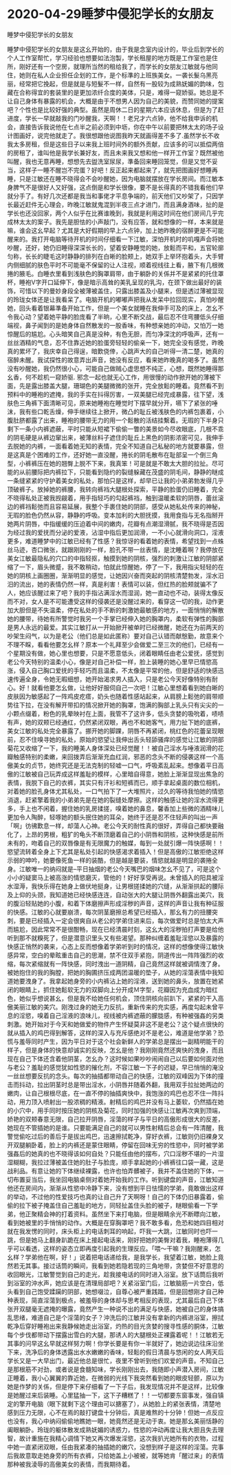 # 2020-04-29睡梦中侵犯学长的女朋友



睡梦中侵犯学长的女朋友



睡梦中侵犯学长的女朋友是这幺开始的，由于我是念室内设计的，毕业后到学长的个人工作室帮忙，学习经验也想要如法泡製，学长租屋的地方既是工作室也是住所，刚好还有一个空房，就理所当然的租给我了，而学长的女朋友江敏就与他同住，她则在私人企业担任企划的工作，是个标準的上班族美女。一袭长髮乌黑亮丽，经常把它挽起，但是就是与短髮不一样，自然有一股较为成熟妩媚的韵味，包藏在合称得宜的套装里的是更加浓纤合度的美体，只是，难得一窥娇驱。她总是不让自己身体有暴露的机会，大概是由于不想男人因为自己的美貌，而赞同她的提案吧？个性也是比较好强的典型。虽然是周休二日的星期六本应该休息，但是为了赶进度，学长一早就敲我的门吵醒我，天啊！！老兄才六点钟，他不给我申诉的机会，直接告诉我说他在七点半之前必须到中坜，你在中午以前要把林太太的场子设计图画好，说完他就走了。我很想跟他说图我昨天就画得差不多了.虽然学长不收我太多房租，但是这些日子以来我上班时间外的额外贡献，应该多的可以抵偿两倍的房租了，谁叫他是我学长兼好友，而且未来我又想和他一样开工作室？既然被他叫醒，我也无意再睡，想想先去盥洗室尿尿，準备回来睡回笼觉，但是又觉不妥当，这样子一睡不醒岂不完蛋？好吧！反正起来都起来了，就先把图画好想睡再睡，只是江敏还在睡不晓得会不会吵醒她，因为电脑就摆放在学长房间。而江敏本身脾气不是很好人又好强，这点倒是和学长很像，要不是长得真的不错我看他们早就分手了。有好几次还都是我当和事佬才平息争端的，前天他们又吵架了，只因学长最近赶件无心理会，昨晚江敏就鬼混到半夜三点才进门，而且满身酒味，扯的是学长也还没回家，两个人似乎在比赛谁晚到，我就是利用这时间在他们房间几乎完成林太太的案子。我先是胆怯的小声敲门，没有应答，就和想像的一样，本来就是嘛，谁会这幺早起？尤其是大好假期的早上六点钟，加上她昨晚的宿醉更是不可能醒来的。我打开电脑等待开机的时间仔细看一下江敏，深怕开机时的叽嘎声会将她吵醒，还好，她仍旧睡得深深长长的，望着安静睡觉的她，放鬆而平和，五官轮廓匀称，长长的睫毛这时静静的排列在白晰的脸颊上，她双手上举环抱着头，大手臂内侧细腻的肤色平时不可能毫不保留的让人注视，顺着视线往上看，腋下有几根微捲的腋毛。白睡衣里看到浅肤色的胸罩肩带，由于躺卧的关係并不是紧紧的托住罩杯，睡袍V字开口延伸下，像是暗示高耸的美乳呈现的乳沟，在颈下做出最好的装饰，可惜以下的曼妙身段全被薄被盖住，只露出膝盖及小腿来，但是透过薄被显现的玲珑女体还是让我看呆了。电脑开机的嘟嘟声把我从发呆中拉回现实，真怕吵醒她，回头看着银幕準备开始工作，但是一个美女就睡在我伸手可及的床上，怎幺不令我心动？望着她平静的脸庞看了半晌，心里不断交战，最后忍不住弯腰低头仔细端视，鼻子闻到的是她身体自然散发的一股香味，有种想亲她的冲动，又怕万一她惊醒后的尴尬。心头暗笑自己真是没种，有色无胆，而匀净深沈的呼吸声，还有一丝丝酒精的气息，忍不住靠近她的脸蛋旁轻轻的偷亲一下，她完全没有感觉，昨晚真的累坏了，我庆幸自己得逞，暗歎侥倖，心跳声大的自己听得一清二楚，她真的宿醉未醒。我试探性的故意弄出声音，她没有反应，看来她昨晚真的喝多了。虽然没有吵醒她，我仍然很小心，可能自己做贼心虚思想不纯正，心想，既然她睡得那幺香，何不趁机一窥娇驱. 邪念一起也就无心工作，用很慢的动作掀开她的薄被下面，先是露出膝盖大腿，珊瑚色的美腿微微的张开，完全放鬆的睡着。竟然看不到预料中的睡袍的遮掩，我的手实在抖得厉害，一双美腿已经完成暴露，往下望，浅肤色三角裤下面清晰可见，原来她睡袍在睡觉时下摆早就分开，嚥下了紧张的唾沫，我有些口乾舌燥，伸手继续往上掀开，微凸的耻丘被浅肤色的内裤包裹着，小腹肚脐都露了出来，睡袍的腰带无力的用一个鬆散的活结挂繫着。无瑕的下半身只剩下一条小内裤遮蔽，平时只能从短裙下偷偷一瞥的美景如今尽收眼底，几根不乖的阴毛硬是从裤边窜出来，被薄丝料子遮住的耻丘上黑色的阴影浓密可见，我伸手去脱她的内裤，一面看着她无知的表情，完全不知道自己私秘的地方就要暴露，但是这真是个困难的工作，还好她一直没醒，捲长的阴毛散布在耻部呈一个倒三角型，小裤裤压在她的翘臀上脱不下来，我真笨！可是就是不敢太大胆的拉扯。尽可能的从前腰际把内裤拉下，只能看到隐约的裂缝躲藏在茂盛的阴毛间，静静的瞇成一条缝紧紧的守护着美女的私处，那怕只是这样，却早已让我的小弟弟勃发得几乎顶破裤子。放掉她的裤腰，我转向裤裆大腿根处探索，平静的脸蛋仍旧睡着，完全不晓得私处正被我觊觎着，用手指轻巧的勾起裤裆，触到温暖柔软的阴唇，蕾丝滚边的裤裆鬆弛而且容易延展，我整个手裹住她的阴部，感受从她私处传来的神秘，无瑕的脸色仍然从容，静静的呼吸。变本加利的大胆抚摸，我用食指与无名指掰开她两片阴唇，中指缓缓的压迫着中间的嫩肉，花瓣有点潮湿滑腻，我不晓得是否因为经过我的爱抚而分泌的爱液，沾湿中指后更加润滑，一不小心就滑向洞口，淫液更多，难道睡梦中的江敏已经有了性感？我惊讶的看着她的表情，希望找到一点蛛丝马迹，杏口微张，就跟刚刚的一样，脸孔不带一丝表情，是沈睡着啊？我停放在美女江敏最隐私的穴口的中指轻抠，触摸到她的阴核，强烈的刺激让江敏的阴部紧缩了一下，眉头微蹙，我不敢稍动，怕就此惊醒她，停了一下，我用指尖轻轻的在她的阴核上画圈圈，渐渐明显的感觉，让她因兴奋而突起的阴核清楚勃发，淫水汨汨的流出，她的表情仍然一样，真是利害！表情可以装，但红热的脸颊就骗不了人，她应该醒过来了吧？我的手指沾满淫水而湿润，她一直动也不动，装得太像反而不对，女人是不可能遭受这样的侵袭还是没醒过来的，看穿这一切的我，动作更加大胆但是不失温柔，停在私处的手不断的刺激她最敏感的地方，一面悄悄的解散她的腰带，待她有所警觉时我另一个手掌已经伸入她的胸罩内，柔软有弹性的胸部是男人永远的最爱。其实江敏打从一开始掀开被单时已经微醒，她还在为前两天的吵架生闷气，以为是老公（他们总是如此匿称）要对自己认错而献慇勤，故意来个不理不睬，看看他要怎幺样？原本一个礼拜至少会做爱二至三次的他们，已经有一个星期没有做，她心里也想要，只是不愿意低头，闭着眼睛任由老公爱抚，感觉到老公今天特别的温柔小心，像是对自己补偿一样，脸上装睡的她心里早已情慾高涨，侵入自己胸口爱抚的手轻巧而且温柔，不太像是平常的他，但是舒适的快感迅速传遍全身，令她无暇细想，她开始渴求男人插入，只是老公今天好像特别有耐心。好！就看他要怎幺做，让他好好服伺自己一次吧！江敏心里想着看到她白晰的皮肤因为敏感起了一阵鸡皮疙瘩，奶头也随着性感站起来，从肩膀上鬆弛的肩带顺势往下拉，在没有解开带扣的情况掀开她的胸罩，饱满的胸部上乳头只有尖尖的一小颗点缀着，粉色的乳晕映衬在上面，我管不了这许多，低头贪婪的吸吮着，啧啧有声，她的双颊已经通红，仍然紧闭双眼，再也不和她客气，用力扯下她的底裤，美女江敏的私处完全暴露了。挪开她的脚踝，阴唇不再紧闭，桃红色的花蕾呈现眼前，忍不住嗅寻她的私处，原始的慾望让我伸出舌头轻舔骚痒的感觉让江敏的阴部菊花又收缩了一下，我的睡美人身体深处已经觉醒！！被自己淫水与唾液润滑的花瓣触感特别的柔嫩，来回拨弄后渐渐充血红润，邪恶的念头不断的侵袭这样一个高傲美女的贞节，她终究还是无法克制的轻嘘一口气，呼吸紊乱起来。想像着平日高傲的江敏被自己玩弄成这样羞耻的模样，心里暗自得意，她脸上渐渐显现出焦急的表情，我脱下自己的衣裤，其实只有汗衫和短裤而已，顺手拿起桌面的数位相机，对着她的脸孔身体尤其私处，一口气拍下了一大堆照片，过久的等待我怕她的情慾消退，赶紧擎着我的小弟弟先是在她的裂缝处摩擦。这样的触感让她的淫水流得更多，手上也不闲着，握住她的乳房揉搓，嗅着她的鼻息，馨香加上些微的酒精味儿更加令人陶醉，轻啄她的额头抿住她的耳朵，她终于还是忍不住轻声的叫出一声「啊」彷彿歎息一样，却蕩人心神。老公今天的耐性真的很好，弄得自己都快要融化了，上昂的男根，粗犷的龟头不断顶磨着自己的小阴唇和阴核，这种快感是前所未有的，吻着自己的双唇像是有无限魔力的触媒，每到一处就引爆一阵快感啊！！慾望流转着全身上下尤其是私处引起的快感渴求着插入！但是高傲的江敏拒绝这样示弱的呻吟，她要像死鱼一样的装酷，但是越是要装，情慾就越是明显的袭捲全身。江敏唯一的纳闷就是–平日抽烟的老公今天嘴巴的烟味怎幺不见了，可是这个小小的疑窦马上被高涨的情慾磨灭，管他的！好好享受再说。未曾插入的阳具被淫水湿溽，我快乐得在她身上做伏地挺身，让男根搓揉她的穴缝，从渐渐拱起的腰际及上仰的头颈，我知道她已经快感连连，自动张大的大腿让阴唇外翻露出美穴，我的腹沿轻贴她的小腹，和着下体磨擦声形成淫秽的声音，这样的声音让我有种征服的快感。江敏的心就要崩溃，每次阴茎磨擦总希望已经插入，那幺有力的扭腰突刺，要是已经插入一定会很爽自从老公的学弟住进来后，每次做爱时总是怕太大声而尴尬，因此常常不是很酣畅，现在已经清晨时刻，这幺大的淫秽拍打声要是给他听到那不就糗死了，但是潜意识里头又有些渴望。那种纠缠着羞耻淫慾以及暴露的快感正悄然的袭来，心态上反而想像着学弟听到时的情况，这样的想像使得江敏快感异常，空白的晕眩重击自己的思潮，禁不住双手紧抱，阴道传出一阵阵强烈的收缩，每次紧缩就有一阵快感，同时洩出一道阴精，自己竟然这样就被调情洩了身。被她抱住的我的胸膛，把她的胸圃挤压成两团温暖的垫子，从她的淫蕩表情中我知道她要洩身了。我拿起她身旁的小内裤沾上她的淫液，送到她的鼻头，放置在她紧闭的眼睛上，抓住她鬆软无力的双脚向上分开成Ｍ字型，花瓣因为充血成为暗红色，她似乎想说甚幺，但是我不给她任何机会，顶住阴核向前趴下，紧紧的干入高傲美丽江敏的美穴。刚洩过身的她无力反抗，重新传来的充实感，再度勾起未曾平息的淫慾，嗅着自己淫液的浪味儿，视线被内裤遮蔽的朦胧感，有种被强姦的另类刺激。她开始对于今天和她做爱的物件产生怀疑莫非这不是老公？这个疑点很快的就从插入的鸡巴得到解答，这样的深入与充斥感绝对不是老公，难道是他学弟？恐慌与羞辱同时产生，因为平日对于这个社会新鲜人的学弟总是摆出一副精明能干的样子，但是身体的快意却诚实的反映，怎幺是他？我刚刚竟然还爽快的洩身，而且现在自己下体还含着他阴茎，怎幺办？这时候如果吵吵闹闹自己以后要如何面对他与老公？羞耻的感觉犹如性慾的摧化剂，不容江敏一下子的迟疑，早已悄悄的淹没一丝丝想要反抗的念头。每次的抽插都带动自己的快感，江敏的双峰因为下体的撞击而抖动，拉出阴茎时总是带出淫水，小阴唇并随着外翻，我用双手拉扯她两边的嫩肉，让自己根根尽底，在一直不停的抽插爽快中，我饱涨的鸡巴也忍不住一阵抖动，用力顶入喷射出一股浓稠的精液。射精后的鸡巴并没有马上萎软，仍然插在她的小穴中，用手同时按压她的阴核及菊花，同时加强的快感让江敏再次爽到顶端，娇艳的双颊春意无限，自己拉开阴唇，淫蕩的样子与平日的高傲形成很大的反差，她现在不管插她的是谁。只要能满足自己的就可以男性射精后总会有一阵清醒，我警觉偷吃过后的善后于是拔出鸡巴，迅速擦拭乾净，穿好衣裤，江敏则仍旧裸身叉开双腿躺卧着，脸上的内裤还是蒙住眼睛，停留在回味无穷的性慾中，同时被学弟强姦后的她真的也不晓得该如何自处？只能任由他的摆布，穴口淫秽不堪的一片湿湿糊糊，我拉过薄被盖住她的肚子与脸庞，顺手拿起她的小裤裤往口袋一藏，这是战利品。有意让她的下体继续裸露，也许也怕弄髒被子，我并不盖住她的下体，一切布置妥当后，我坐回电脑桌侧对着她开始我的工作。听到键盘的声音，江敏知道他还在房间内，渐渐从性慾中冷静下来，没有想到平日怯懦的学弟，竟敢做出这样的举动，不过他的性爱技巧也真的让自己升了天啊呀！自己的下体仍旧暴露着，偷偷的拉下被子掩盖住自己羞耻的地方，同轻扯盖住头脸的被子，瞇眼偷看一下学弟，他正聚精会神的打着资料。虽然坐下来打电脑，但是眼睛余光不断瞟向江敏，看到她被里的手悄悄的动作。大概是在穿胸罩吧？我不敢多看，危恐和她四目相对就在我发愣的同时，床头柜上的电话刺耳的响起，吓我一大跳，江敏同时也吓一跳，但是她马上翻身趴跪在床上接起电话来，刚好把她的美臀对着我，睡袍薄得几乎可以看透，这样的姿态立即再度引起我的生理反应。「喂～干嘛？我刚醒来，怎幺样？学弟他在啊，好！」说着把电话递给我，是我学长，我望着江敏，她脸上竟然若无其事。接过话筒的瞬间，我看到她若隐若现的三角地带，贪婪但不好意思的收回眼光，江敏警觉到自己的走光，趁我接电话的同时进入浴室。放下话筒后我听到浴室的沖水声，她应该是在清理局部吧？关紧浴室门后，江敏脑筋一片空白，低头看到自己饱受蹂躏的阴部，她想啜泣，自尊心被严重践踏，但是回想刚才自己种种表现，简直淫蕩到极点，被羞辱的身体却与思考相反的表现，尤其最后自己下体张开双腿毫无遮掩的曝露，竟然产生一种说不出的满足与快感，她被自己的身体搞乱思绪，难道自己是个淫蕩的女子？沖洗后的江敏并没有拿新的内裤进浴室，擦拭乾净后穿好睡袍出来我静候她走出浴室，灼热的目光贪婪的搜寻性感的胴体，江敏每个步伐都带动下摆露出雪白的大腿，那诱人的大腿根处正裸露着呢！！江敏若无其事的问早这幺早就这样努力啊！你学长要是有你一半就好了，她边说边往床沿坐下来，洗净后的身体透露出水水嫩嫩的香味，轻鬆的假日清晨与悠闲的女人两天后学长又是一大早出门，最近他总是很忙，夜里不曾听到他们欢爱的声音。不知自己是那根筋不对劲，或者说是食髓知味，学长刚刚出去，我随即小声潜入房间，江敏正睡着，我小心翼翼的靠近她，在微弱的光线下我突然看到她的眼皮轻颤，原以为她是作梦的关係，但是停下来仔细看了一下子后，我发现情况并不是这样，比较像是她醒过来后装睡。心里猛抽一下，这下子糟糕了！！一切都要东窗事发，强自镇定的擎开电脑（眼下就剩下这个理由可以搪塞了），从她脸上的紧张表情，清楚地感到压力无限，心不在焉的敲打键盘十分钟后，真是难熬的十分钟！但她一点反应也没有，我心中纳闷偷偷地瞧她一眼，她竟然还是无动于衷。她是那幺美丽恬静的阖眼躺卧。玲珑的躯体散发成熟妩媚的诱惑力，性慾的冲动再度让我大胆且失去理智，故计重施在我精心调情下她又再次爆发淫慾，这次我扒光她所有的衣物，过程中她一直紧闭双眼，任由我紧凑的抽插她的嫩穴，没想到样子是这样的淫蕩。完事后我故意取走她身旁的所有衣裤，只给她盖上小被被，就等她肯「醒过来」的表情那种被我淩辱的高傲美女的表情，而我期待着。



